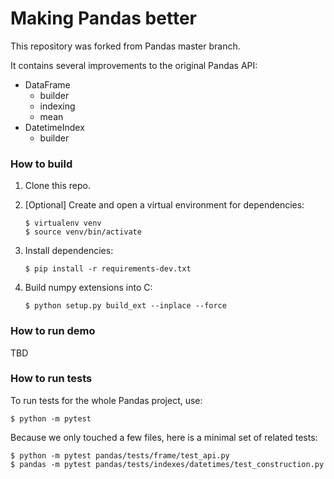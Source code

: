 # Making Pandas better

This repository was forked from Pandas master branch. 

It contains several improvements to the original Pandas API:

- DataFrame
  - builder
  - indexing
  - mean
- DatetimeIndex
  - builder



### How to build

1. Clone this repo.

2. [Optional] Create and open a virtual environment for dependencies:

   ```
   $ virtualenv venv
   $ source venv/bin/activate
   ```

3. Install dependencies: 

   ```
   $ pip install -r requirements-dev.txt
   ```

3. Build numpy extensions into C:

   ```
   $ python setup.py build_ext --inplace --force
   ```


### How to run demo

TBD



### How to run tests

To run tests for the whole Pandas project, use:

```
$ python -m pytest
```

Because we only touched a few files, here is a minimal set of related tests:

```
$ python -m pytest pandas/tests/frame/test_api.py
$ pandas -m pytest pandas/tests/indexes/datetimes/test_construction.py
```
